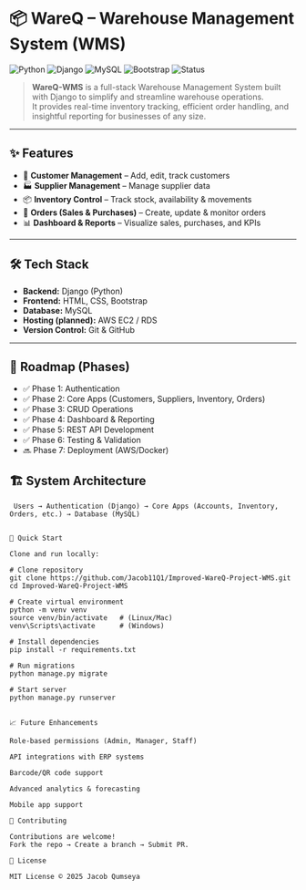 # 📦 WareQ – Warehouse Management System (WMS)

![Python](https://img.shields.io/badge/Python-3.12-blue)
![Django](https://img.shields.io/badge/Django-5.0-green)
![MySQL](https://img.shields.io/badge/Database-MySQL-orange)
![Bootstrap](https://img.shields.io/badge/UI-Bootstrap-purple)
![Status](https://img.shields.io/badge/Status-In_Development-yellow)

> **WareQ-WMS** is a full-stack Warehouse Management System built with Django to simplify and streamline warehouse operations.  
> It provides real-time inventory tracking, efficient order handling, and insightful reporting for businesses of any size.

---

## ✨ Features

- 👤 **Customer Management** – Add, edit, track customers  
- 🏭 **Supplier Management** – Manage supplier data  
- 📦 **Inventory Control** – Track stock, availability & movements  
- 📝 **Orders (Sales & Purchases)** – Create, update & monitor orders  
- 📊 **Dashboard & Reports** – Visualize sales, purchases, and KPIs  

---

## 🛠 Tech Stack

- **Backend:** Django (Python)  
- **Frontend:** HTML, CSS, Bootstrap  
- **Database:** MySQL  
- **Hosting (planned):** AWS EC2 / RDS  
- **Version Control:** Git & GitHub  

---

## 📌 Roadmap (Phases)

- ✅ Phase 1: Authentication  
- ✅ Phase 2: Core Apps (Customers, Suppliers, Inventory, Orders)  
- ✅ Phase 3: CRUD Operations  
- ✅ Phase 4: Dashboard & Reporting  
- ✅ Phase 5: REST API Development  
- ✅ Phase 6: Testing & Validation  
- 🔜 Phase 7: Deployment (AWS/Docker)  

## 🏗 System Architecture

```text
 Users → Authentication (Django) → Core Apps (Accounts, Inventory, Orders, etc.) → Database (MySQL)


🚀 Quick Start

Clone and run locally:

# Clone repository
git clone https://github.com/Jacob11Q1/Improved-WareQ-Project-WMS.git
cd Improved-WareQ-Project-WMS

# Create virtual environment
python -m venv venv
source venv/bin/activate   # (Linux/Mac)
venv\Scripts\activate      # (Windows)

# Install dependencies
pip install -r requirements.txt

# Run migrations
python manage.py migrate

# Start server
python manage.py runserver


📈 Future Enhancements

Role-based permissions (Admin, Manager, Staff)

API integrations with ERP systems

Barcode/QR code support

Advanced analytics & forecasting

Mobile app support

🤝 Contributing

Contributions are welcome!
Fork the repo → Create a branch → Submit PR.

📜 License

MIT License © 2025 Jacob Qumseya
